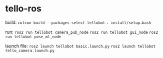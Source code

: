# tello-ros

build:
`colcon build --packages-select tellobot`
`. install/setup.bash`

run:
`ros2 run tellobot camera_pub_node`
`ros2 run tellobot gui_node`
`ros2 run tellobot pose_ml_node`

launch file:
`ros2 launch tellobot basic.launch.py`
`ros2 launch tellobot tello_camera.launch.py`
